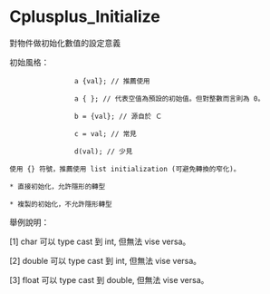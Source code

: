 # Cplusplus_Initialize
對物件做初始化數值的設定意義

初始風格：

                    a {val}; // 推薦使用
                    
                    a { }; // 代表空值為預設的初始值。但對整數而言則為 0。

                    b = {val}; // 源自於 Ｃ

                    c = val; // 常見

                    d(val); // 少見
>>>

    使用 {} 符號，推薦使用 list initialization (可避免轉換的窄化)。

>>>

    * 直接初始化，允許隱形的轉型

    * 複製的初始化，不允許隱形轉型


舉例說明：

[1] char 可以 type cast 到 int, 但無法 vise versa。

[2] double 可以 type cast 到 int, 但無法 vise versa。

[3] float 可以 type cast 到 double, 但無法 vise versa。

